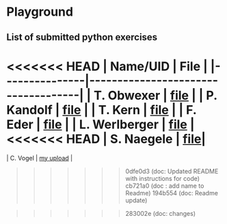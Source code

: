 # Playground

## List of submitted python exercises 

<<<<<<< HEAD
| Name/UID      | File                               |
|---------------|------------------------------------|
| T. Obwexer    | [file](python_ex1/Ex_1_Obwexer.py) |
| P. Kandolf    | [file](python_ex1/kandolf.py)      |
| T. Kern       | [file](python_ex1/test-tk.txt)     |
| F. Eder       | [file](python_ex1/ederfl.py)       |
| L. Werlberger | [file](python_ex1/Werlberger.py)   |
<<<<<<< HEAD
| S. Naegele  | [file](python_ex1/solutuon_ex1_naegle.py)|
=======






| C. Vogel     | [my upload](python_ex1/chrisv.py)   |



>>>>>>> 0dfe0d3 (doc: Updated README with instructions for code)
>>>>>>> cb721a0 (doc : add name to Readme)
>>>>>>> 194b554 (doc: Readme update)

>>>>>>> 283002e (doc: changes)
